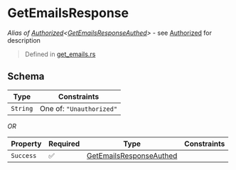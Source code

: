 # GetEmailsResponse
*Alias of [Authorized](../../../auth/Authorized.md)\<[GetEmailsResponseAuthed](../../../routes/native/get_emails/GetEmailsResponseAuthed.md)\>* - see [Authorized](../../../auth/Authorized.md) for description
> Defined in [get_emails.rs](../../../../../interface/src/interface/routes/native/get_emails.rs)

## Schema

| Type | Constraints |
| --- | --- |
| `String` | One of: `"Unauthorized"` |

*OR*

| Property | Required | Type | Constraints |
| --- | --- | --- | --- |
| `Success` | ✅ | [GetEmailsResponseAuthed](../../../routes/native/get_emails/GetEmailsResponseAuthed.md) |     | 


